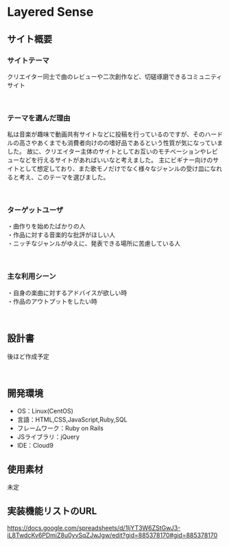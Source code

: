 # Layered Sense

## サイト概要
### サイトテーマ
クリエイター同士で曲のレビューや二次創作など、切磋琢磨できるコミュニティサイト

​
### テーマを選んだ理由
私は音楽が趣味で動画共有サイトなどに投稿を行っているのですが、そのハードルの高さやあくまでも消費者向けのの嗜好品であるという性質が気になっていました。
故に、クリエイター主体のサイトとしてお互いのモチベーションやレビューなどを行えるサイトがあればいいなと考えました。
主にビギナー向けのサイトとして想定しており、また歌モノだけでなく様々なジャンルの受け皿になれると考え、このテーマを選びました。

​
### ターゲットユーザ
・曲作りを始めたばかりの人  
・作品に対する音楽的な批評がほしい人  
・ニッチなジャンルがゆえに、発表できる場所に苦慮している人

​
### 主な利用シーン
・自身の楽曲に対するアドバイスが欲しい時  
・作品のアウトプットをしたい時

​
## 設計書
後ほど作成予定

​
## 開発環境
- OS：Linux(CentOS)
- 言語：HTML,CSS,JavaScript,Ruby,SQL
- フレームワーク：Ruby on Rails
- JSライブラリ：jQuery
- IDE：Cloud9
​
## 使用素材
未定
<!-- - 外部サービスの画像素材・音声素材を使用した場合は、必ずサービス名とURLを明記してください。 -->
<!-- - アプリケーションの実装に使用したgem/bootstrapのリファレンスなどの記載は不要です。 -->
<!-- - 使用しない場合は、使用素材の項目をREADMEから削除してください。 -->
<!-- - 架空の団体・題材を前提にポートフォリオを制作する場合、下記のテンプレートを当項目内に記載しましょう。 -->
<!-- 【テンプレート】 -->
<!-- 著作権を考慮し、架空のデータを扱う予定です。 -->
<!-- なお今後、実在するデータを利用する際には、事前に著作権保持者と契約を結んだ上で利用します。 -->

## 実装機能リストのURL
https://docs.google.com/spreadsheets/d/1ljYT3W6ZStGwJ3-iL8TwdcKv6PDmiZ8u0yvSqZJwJgw/edit?gid=885378170#gid=885378170